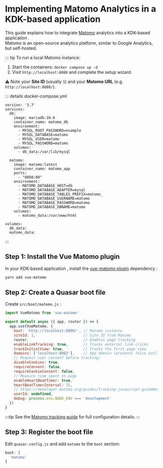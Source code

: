 # Implementing Matomo Analytics in a KDK-based application 

This guide explains how to integrate [Matomo](https://matomo.org/) analytics into a KDK-based application .  
Matomo is an open-source analytics platform, similar to Google Analytics, but self-hosted.

::: tip
To run a local Matomo instance:  

1. Start the containers: `docker compose up -d`
2. Visit `http://localhost:8080` and complete the setup wizard.

⚠️ Note your **Site ID** (usually `1`) and your **Matomo URL** (e.g. `http://localhost:8080/`).

::: details docker-compose.yml
```
version: '3.7'
services:
  db:
    image: mariadb:10.6
    container_name: matomo_db
    environment:
      - MYSQL_ROOT_PASSWORD=example
      - MYSQL_DATABASE=matomo
      - MYSQL_USER=matomo
      - MYSQL_PASSWORD=matomo
    volumes:
      - db_data:/var/lib/mysql

  matomo:
    image: matomo:latest
    container_name: matomo_app
    ports:
      - "8080:80"
    environment:
      - MATOMO_DATABASE_HOST=db
      - MATOMO_DATABASE_ADAPTER=mysql
      - MATOMO_DATABASE_TABLES_PREFIX=matomo_
      - MATOMO_DATABASE_USERNAME=matomo
      - MATOMO_DATABASE_PASSWORD=matomo
      - MATOMO_DATABASE_DBNAME=matomo
    volumes:
      - matomo_data:/var/www/html

volumes:
  db_data:
  matomo_data:
```
:::

## Step 1: Install the Vue Matomo plugin

In your KDK-based application , install the [vue-matomo plugin](https://github.com/AmazingDreams/vue-matomo) dependency :

```bash
yarn add vue-matomo
```

## Step 2: Create a Quasar boot file

Create `src/boot/matomo.js` :

```js
import VueMatomo from 'vue-matomo'

export default async ({ app, router }) => {
  app.use(VueMatomo, {
    host: 'http://localhost:8080/', // Matomo instance
    siteId: 1,                      // Site ID from Matomo
    router,                         // Enables page tracking
    enableLinkTracking: true,       // Tracks external link clicks
    trackInitialView: true,         // Tracks the first page view
    domains: ['localhost:8082'],    // App domain (prevents false outlinks)
    // Request user consent before tracking:
    disableCookies: true,
    requireConsent: false,
    requireCookieConsent: false,
    // Measure time spent on page
    enableHeartBeatTimer: true,
    heartBeatTimerInterval: 15,
    // https://developer.matomo.org/guides/tracking-javascript-guide#user-id
    userId: undefined,
    debug: process.env.NODE_ENV === 'development'
  })
}
```

:::tip
See the [Matomo tracking guide](https://developer.matomo.org/guides/tracking-javascript-guide) for full configuration details.
:::

## Step 3: Register the boot file

Edit `quasar.config.js` and add `matomo` to the `boot` section:

```js
boot: [
  'matomo'
]
```